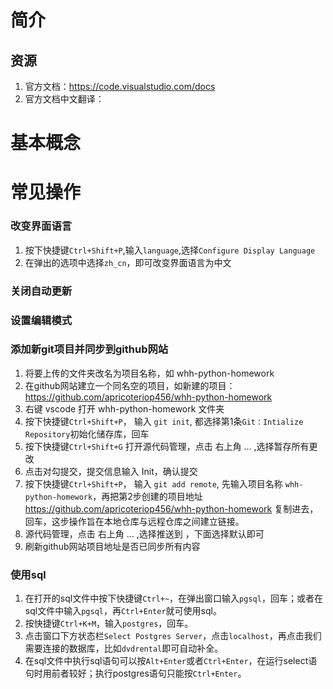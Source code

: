 # 简介

## 资源
1. 官方文档：https://code.visualstudio.com/docs
2. 官方文档中文翻译：

# 基本概念

# 常见操作
### 改变界面语言
1. 按下快捷键`Ctrl+Shift+P`,输入`language`,选择`Configure Display Language`
2. 在弹出的选项中选择`zh_cn`，即可改变界面语言为中文
### 关闭自动更新

### 设置编辑模式

### 添加新git项目并同步到github网站
1. 将要上传的文件夹改名为项目名称，如 whh-python-homework
2. 在github网站建立一个同名空的项目，如新建的项目：
   https://github.com/apricoteriop456/whh-python-homework
3. 右键 vscode 打开 whh-python-homework 文件夹
4. 按下快捷键`Ctrl+Shift+P`， 输入 `git init`, 都选择第1条`Git：Intialize Repository`初始化储存库，回车
5. 按下快捷键`Ctrl+Shift+G` 打开源代码管理，点击 右上角 ... ,选择暂存所有更改
6. 点击对勾提交，提交信息输入 Init，确认提交
7. 按下快捷键`Ctrl+Shift+P`， 输入 `git add remote`, 先输入项目名称
   `whh-python-homework`，再把第2步创建的项目地址
   https://github.com/apricoteriop456/whh-python-homework 复制进去，回车，这步操作旨在本地仓库与远程仓库之间建立链接。
8. 源代码管理，点击 右上角 ... ,选择推送到 ，下面选择默认即可
9. 刷新github网站项目地址是否已同步所有内容

### 使用sql
1. 在打开的sql文件中按下快捷键`Ctrl+~`，在弹出窗口输入`pgsql`，回车；或者在sql文件中输入`pgsql`，再`Ctrl+Enter`就可使用sql。
2. 按快捷键`Ctrl+K+M`，输入`postgres`，回车。
3. 点击窗口下方状态栏`Select Postgres Server`，点击`localhost`，再点击我们需要连接的数据库，比如`dvdrental`即可自动补全。
4. 在sql文件中执行sql语句可以按`Alt+Enter`或者`Ctrl+Enter`，在运行select语句时用前者较好；执行postgres语句只能按`Ctrl+Enter`。
